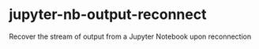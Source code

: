 # jupyter-nb-output-reconnect
Recover the stream of output from a Jupyter Notebook upon reconnection
